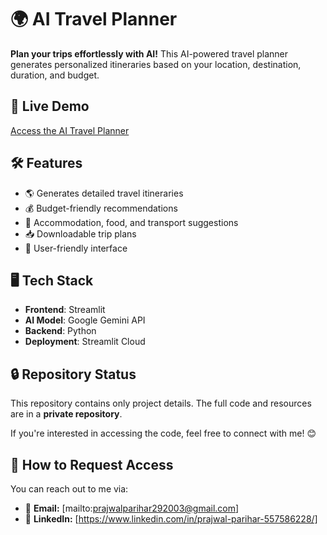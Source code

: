 # 🌍 AI Travel Planner

**Plan your trips effortlessly with AI!** This AI-powered travel planner generates personalized itineraries based on your location, destination, duration, and budget.

## 🚀 Live Demo
[Access the AI Travel Planner](https://ai-travel-planner-app.streamlit.app/)
  
## 🛠️ Features
- 🌎 Generates detailed travel itineraries
- 💰 Budget-friendly recommendations
- 🏨 Accommodation, food, and transport suggestions
- 📥 Downloadable trip plans
- 📍 User-friendly interface

## 🖥️ Tech Stack
- **Frontend**: Streamlit
- **AI Model**: Google Gemini API
- **Backend**: Python
- **Deployment**: Streamlit Cloud

## 🔒 Repository Status
This repository contains only project details. The full code and resources are in a **private repository**.

If you're interested in accessing the code, feel free to connect with me! 😊

## 📩 How to Request Access
You can reach out to me via:
- 📧 **Email:** [mailto:prajwalparihar292003@gmail.com]
- 🔗 **LinkedIn:** [https://www.linkedin.com/in/prajwal-parihar-557586228/]



